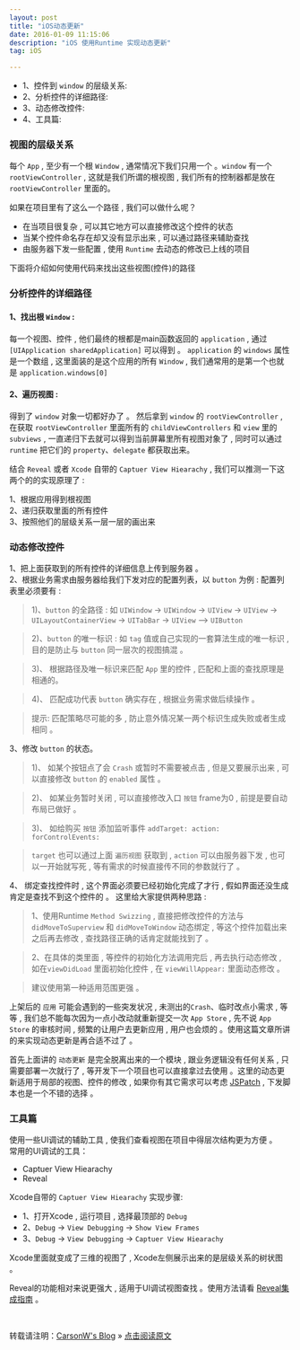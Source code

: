 ```yaml
---
layout: post
title: "iOS动态更新"
date: 2016-01-09 11:15:06 
description: "iOS 使用Runtime 实现动态更新"
tag: iOS

---
```


* 1、控件到 `window` 的层级关系:   
* 2、分析控件的详细路径:
* 3、动态修改控件:      
* 4、工具篇:

### 视图的层级关系

每个 `App` , 至少有一个根 `Window` , 通常情况下我们只用一个 。`window` 有一个 `rootViewController` , 这就是我们所谓的根视图 , 我们所有的控制器都是放在 `rootViewController` 里面的。


如果在项目里有了这么一个路径 , 我们可以做什么呢？   

* 在当项目很复杂 , 可以其它地方可以直接修改这个控件的状态
* 当某个控件命名存在却又没有显示出来 , 可以通过路径来辅助查找
* 由服务器下发一些配置 , 使用 `Runtime` 去动态的修改已上线的项目

下面将介绍如何使用代码来找出这些视图(控件)的路径

### 分析控件的详细路径

#### 1、找出根 `Window` :  
 
每一个视图、控件 , 他们最终的根都是main函数返回的 `application` , 通过 `[UIApplication sharedApplication]` 可以得到 。 `application` 的 `windows` 属性是一个数组 , 这里面装的是这个应用的所有 `Window` , 我们通常用的是第一个也就是 `application.windows[0]`    

#### 2、遍历视图 : 

得到了 `window` 对象一切都好办了 。 然后拿到 `window` 的 `rootViewController` , 在获取 `rootViewController` 里面所有的 `childViewControllers` 和 `view` 里的 `subviews` , 一直递归下去就可以得到当前屏幕里所有视图对象了 , 同时可以通过 `runtime` 把它们的 `property`、`delegate` 都获取出来。  
 
结合 `Reveal` 或者 `Xcode` 自带的 `Captuer View Hiearachy` , 我们可以推测一下这两个的的实现原理了 :  

1、根据应用得到根视图    
2、递归获取里面的所有控件   
3、按照他们的层级关系一层一层的画出来

### 动态修改控件

1、把上面获取到的所有控件的详细信息上传到服务器 。   
2、根据业务需求由服务器给我们下发对应的配置列表，以 `button` 为例 : 配置列表里必须要有 :    

> 1)、`button` 的全路径 : 如 `UIWindow` -> `UIWindow` -> `UIView` -> `UIView` -> `UILayoutContainerView` -> `UITabBar` -> `UIView` —> `UIButton`    

> 2)、`button` 的唯一标识 : 如 `tag` 值或自己实现的一套算法生成的唯一标识 , 目的是防止与 `button` 同一层次的视图搞混 。  

> 3)、 根据路径及唯一标识来匹配 `App` 里的控件 , 匹配和上面的查找原理是相通的。   

> 4)、 匹配成功代表  `button` 确实存在 , 根据业务需求做后续操作 。   

> 提示: 匹配策略尽可能的多 , 防止意外情况某一两个标识生成失败或者生成相同 。

3、修改 `button` 的状态。

> 1)、 如某个按钮点了会 `Crash` 或暂时不需要被点击 , 但是又要展示出来 , 可以直接修改 `button` 的 `enabled` 属性 。   

> 2)、 如某业务暂时关闭 , 可以直接修改入口 `按钮` frame为0 , 前提是要自动布局已做好 。    

> 3)、 如给购买 `按钮` 添加监听事件 `addTarget: action: forControlEvents:`     

> `target` 也可以通过上面 `遍历视图` 获取到 , `action` 可以由服务器下发 , 也可以一开始就写死 , 等有需求的时候直接传不同的参数就行了 。  

4、 绑定查找控件时 , 这个界面必须要已经初始化完成了才行 , 假如界面还没生成肯定是查找不到这个控件的 。 这里给大家提供两种思路 : 

> 1、使用Runtime `Method Swizzing` ,  直接把修改控件的方法与 `didMoveToSuperview` 和 `didMoveToWindow` 动态绑定 , 等这个控件加载出来之后再去修改 , 查找路径正确的话肯定就能找到了 。   

> 2、在具体的类里面 , 等控件的初始化方法调用完后 , 再去执行动态修改 , 如在`viewDidLoad` 里面初始化控件 , 在 `viewWillAppear:` 里面动态修改 。  

> 建议使用第一种适用范围更强 。


上架后的 `应用` 可能会遇到的一些突发状况 , 未测出的`Crash`、临时改点小需求 , 等等 , 我们总不能每次因为一点小改动就重新提交一次 `App Store` , 先不说 `App Store` 的审核时间 , 频繁的让用户去更新应用 , 用户也会烦的 。使用这篇文章所讲的来实现动态更新是再合适不过了 。   

首先上面讲的 `动态更新` 是完全脱离出来的一个模块 , 跟业务逻辑没有任何关系 , 只需要部署一次就行了 , 等开发下一个项目也可以直接拿过去使用 。这里的动态更新适用于局部的视图、控件的修改 , 如果你有其它需求可以考虑 [JSPatch](https://github.com/bang590/JSPatch) , 下发脚本也是一个不错的选择 。


### 工具篇
使用一些UI调试的辅助工具 , 使我们查看视图在项目中得层次结构更为方便 。        
常用的UI调试的工具：

* Captuer View Hiearachy
* Reveal

Xcode自带的 `Captuer View Hiearachy` 实现步骤:  

* 1、打开Xcode , 运行项目 , 选择最顶部的 `Debug`
* 2、`Debug` -> `View Debugging` -> `Show View Frames`
* 3、`Debug` -> `View Debugging` -> `Captuer View Hiearachy`

Xcode里面就变成了三维的视图了 , Xcode左侧展示出来的是层级关系的树状图 。

Reveal的功能相对来说更强大 , 适用于UI调试视图查找 。使用方法请看 [Reveal集成指南](http://support.revealapp.com/kb/getting-started/reveal) 。


<br>

转载请注明：[CarsonW's Blog](http://www.carsonwong.top/) » [点击阅读原文](http://baixin.io/2016/01/iOS_OTA/)     

